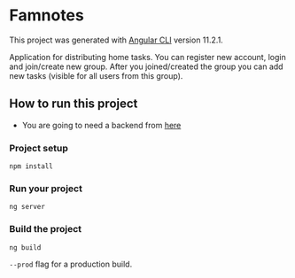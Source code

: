 # Famnotes

This project was generated with [Angular CLI](https://github.com/angular/angular-cli) version 11.2.1.

Application for distributing home tasks. You can register new account, login and join/create new group. After you joined/created the group you can add new tasks (visible for all users from this group).

## How to run this project

- You are going to need a backend from [here](https://github.com/Szymon-Lurka/FamNotes-Backend)

### Project setup

```
npm install
```

### Run your project

```
ng server
```
### Build the project
```
ng build
```

`--prod` flag for a production build.

